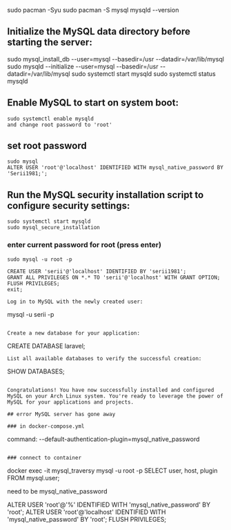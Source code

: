 sudo pacman -Syu
sudo pacman -S mysql
mysqld --version

## Initialize the MySQL data directory before starting the server:

sudo mysql_install_db --user=mysql --basedir=/usr --datadir=/var/lib/mysql
sudo mysqld --initialize --user=mysql --basedir=/usr --datadir=/var/lib/mysql
sudo systemctl start mysqld
sudo systemctl status mysqld

## Enable MySQL to start on system boot:

```
sudo systemctl enable mysqld
and change root password to 'root'
```

## set root password

```
sudo mysql
ALTER USER 'root'@'localhost' IDENTIFIED WITH mysql_native_password BY 'Serii1981;';
```

## Run the MySQL security installation script to configure security settings:

```
sudo systemctl start mysqld
sudo mysql_secure_installation
```

### enter current password for root (press enter)

```
sudo mysql -u root -p
```

```
CREATE USER 'serii'@'localhost' IDENTIFIED BY 'serii1981';
GRANT ALL PRIVILEGES ON *.* TO 'serii'@'localhost' WITH GRANT OPTION;
FLUSH PRIVILEGES;
exit;

Log in to MySQL with the newly created user:

```

mysql -u serii -p

```

Create a new database for your application:

```

CREATE DATABASE laravel;

```
List all available databases to verify the successful creation:

```

SHOW DATABASES;

```

Congratulations! You have now successfully installed and configured MySQL on your Arch Linux system. You're ready to leverage the power of MySQL for your applications and projects.

## error MySQL server has gone away

### in docker-compose.yml
```

command: --default-authentication-plugin=mysql_native_password

```

### connect to container
```

docker exec -it mysql_traversy mysql -u root -p
SELECT user, host, plugin FROM mysql.user;

need to be mysql_native_password

ALTER USER 'root'@'%' IDENTIFIED WITH 'mysql_native_password' BY 'root';
ALTER USER 'root'@'localhost' IDENTIFIED WITH 'mysql_native_password' BY 'root';
FLUSH PRIVILEGES;

```


```
